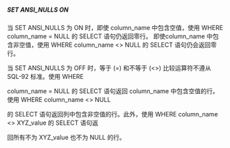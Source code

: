 ##### **SET ANSI\_NULLS ON**

当 SET ANSI\_NULLS 为 ON 时，即使 column\_name 中包含空值，使用 WHERE column\_name = NULL 的 SELECT 语句仍返回零行。                             即使column\_name 中包含非空值，使用 WHERE column\_name &lt;&gt; NULL 的 SELECT 语句仍会返回零行。

当 SET ANSI\_NULLS 为 OFF 时，等于 \(=\) 和不等于 \(&lt;&gt;\) 比较运算符不遵从 SQL-92 标准。使用 WHERE

column\_name = NULL 的 SELECT 语句返回 column\_name 中包含空值的行。使用 WHERE column\_name &lt;&gt; NULL

的 SELECT 语句返回列中包含非空值的行。此外，使用 WHERE column\_name &lt;&gt; XYZ\_value 的 SELECT 语句返

回所有不为 XYZ\_value 也不为 NULL 的行。

